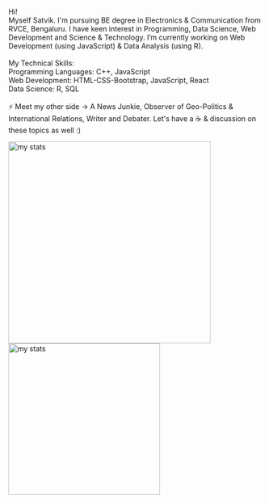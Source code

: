 Hi!
<br>
Myself Satvik. I'm pursuing BE degree in Electronics & Communication from RVCE, Bengaluru. I have keen interest in Programming, Data Science, Web Development and Science & Technology. I’m currently working on Web Development (using JavaScript) & Data Analysis (using R).
<br><br>
My Technical Skills:
<br>
Programming Languages: C++, JavaScript
<br>
Web Development: HTML-CSS-Bootstrap, JavaScript, React
<br>
Data Science: R, SQL
<br><br>
⚡ Meet my other side -> A News Junkie, Observer of Geo-Politics & International Relations, Writer and Debater. Let's have a ☕ & discussion on these topics as well :)
<br>
<p>
  <img src="https://github-readme-stats.vercel.app/api?username=satviktiwari&&show_icons=true&theme=algolia" height="400" width="400" title="my stats">
  <img src="https://github-readme-stats.vercel.app/api/top-langs/?username=satviktiwari&&show_icons=true&title_color=ffffff&icon_color=bb2acf&text_color=daf7dc&bg_color=151515" height="300" width="300" title="my stats">
</p>
